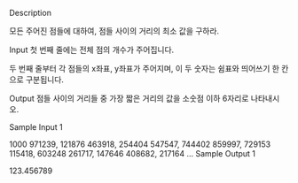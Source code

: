 Description

모든 주어진 점들에 대하여, 점들 사이의 거리의 최소 값을 구하라.


Input
첫 번째 줄에는 전체 점의 개수가 주어집니다.

두 번째 줄부터 각 점들의 x좌표, y좌표가 주어지며, 이 두 숫자는 쉼표와 띄어쓰기 한 칸으로 구분됩니다.


Output
점들 사이의 거리들 중 가장 짧은 거리의 값을 소숫점 이하 6자리로 나타내시오.


Sample Input 1 

1000
971239, 121876
463918, 254404
547547, 744402
859997, 729153
115418, 603248
261717, 147646
408682, 217164
...
Sample Output 1

123.456789
